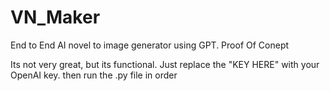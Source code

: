 # VN_Maker
End to End AI novel to image generator using GPT. Proof Of Conept

Its not very great, but its functional. Just replace the "KEY HERE" with your OpenAI key. 
 then run the .py file in order
